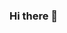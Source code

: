 ### Hi there 👋

<!--
**demndevel/demndevel** is a ✨ _special_ ✨ repository because its `README.md` (this file) appears on your GitHub profile.

Here are some ideas to get you started:

- 🔭 I’m currently working on all projects.
- 🌱 I’m currently learning csharp.
- 👯 I’m looking to collaborate on nothing.
- 🤔 I’m looking for help with nothing.
- 💬 Ask me about ok.
- 📫 How to reach me: @demonatidev
- 😄 Pronouns: what?
- ⚡ Fun fact: i have a tg channel: @babaieb
-->
